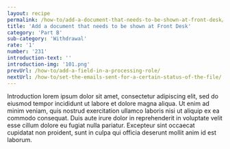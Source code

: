 ```yaml
---
layout: recipe
permalink: /how-to/add-a-document-that-needs-to-be-shown-at-front-desk/
title: 'Add a document that needs to be shown at Front Desk'
category: 'Part B'
sub-category: 'Withdrawal'
rate: '1'
number: '231'
introduction-text: ''
introduction-img: '101.png'
prevUrl: /how-to/add-a-field-in-a-processing-role/
nextUrl: /how-to/set-the-emails-sent-for-a-certain-status-of-the-file/
---
```


Introduction lorem ipsum dolor sit amet, consectetur adipiscing elit, sed do eiusmod tempor incididunt ut labore et dolore magna aliqua. Ut enim ad minim veniam, quis nostrud exercitation ullamco laboris nisi ut aliquip ex ea commodo consequat. Duis aute irure dolor in reprehenderit in voluptate velit esse cillum dolore eu fugiat nulla pariatur. Excepteur sint occaecat cupidatat non proident, sunt in culpa qui officia deserunt mollit anim id est laborum.

